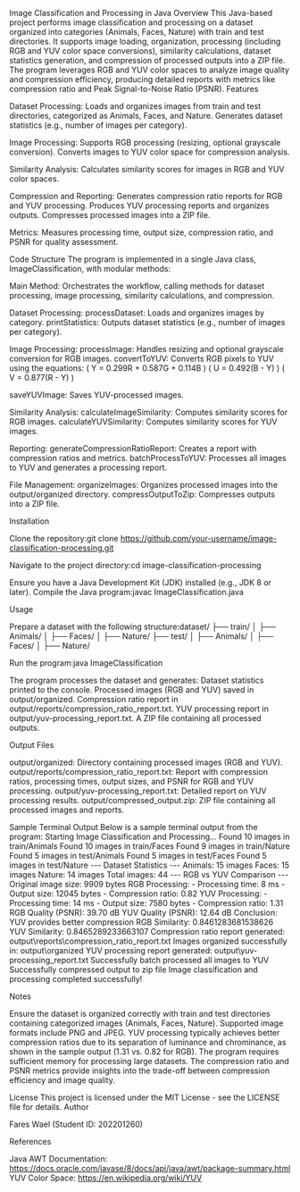 Image Classification and Processing in Java
Overview
This Java-based project performs image classification and processing on a dataset organized into categories (Animals, Faces, Nature) with train and test directories. It supports image loading, organization, processing (including RGB and YUV color space conversions), similarity calculations, dataset statistics generation, and compression of processed outputs into a ZIP file. The program leverages RGB and YUV color spaces to analyze image quality and compression efficiency, producing detailed reports with metrics like compression ratio and Peak Signal-to-Noise Ratio (PSNR).
Features

Dataset Processing:
Loads and organizes images from train and test directories, categorized as Animals, Faces, and Nature.
Generates dataset statistics (e.g., number of images per category).


Image Processing:
Supports RGB processing (resizing, optional grayscale conversion).
Converts images to YUV color space for compression analysis.


Similarity Analysis:
Calculates similarity scores for images in RGB and YUV color spaces.


Compression and Reporting:
Generates compression ratio reports for RGB and YUV processing.
Produces YUV processing reports and organizes outputs.
Compresses processed images into a ZIP file.


Metrics:
Measures processing time, output size, compression ratio, and PSNR for quality assessment.



Code Structure
The program is implemented in a single Java class, ImageClassification, with modular methods:

Main Method:
Orchestrates the workflow, calling methods for dataset processing, image processing, similarity calculations, and compression.


Dataset Processing:
processDataset: Loads and organizes images by category.
printStatistics: Outputs dataset statistics (e.g., number of images per category).


Image Processing:
processImage: Handles resizing and optional grayscale conversion for RGB images.
convertToYUV: Converts RGB pixels to YUV using the equations:
( Y = 0.299R + 0.587G + 0.114B )
( U = 0.492(B - Y) )
( V = 0.877(R - Y) )


saveYUVImage: Saves YUV-processed images.


Similarity Analysis:
calculateImageSimilarity: Computes similarity scores for RGB images.
calculateYUVSimilarity: Computes similarity scores for YUV images.


Reporting:
generateCompressionRatioReport: Creates a report with compression ratios and metrics.
batchProcessToYUV: Processes all images to YUV and generates a processing report.


File Management:
organizeImages: Organizes processed images into the output/organized directory.
compressOutputToZip: Compresses outputs into a ZIP file.



Installation

Clone the repository:git clone https://github.com/your-username/image-classification-processing.git


Navigate to the project directory:cd image-classification-processing


Ensure you have a Java Development Kit (JDK) installed (e.g., JDK 8 or later).
Compile the Java program:javac ImageClassification.java



Usage

Prepare a dataset with the following structure:dataset/
├── train/
│   ├── Animals/
│   ├── Faces/
│   ├── Nature/
├── test/
│   ├── Animals/
│   ├── Faces/
│   ├── Nature/


Run the program:java ImageClassification


The program processes the dataset and generates:
Dataset statistics printed to the console.
Processed images (RGB and YUV) saved in output/organized.
Compression ratio report in output/reports/compression_ratio_report.txt.
YUV processing report in output/yuv-processing_report.txt.
A ZIP file containing all processed outputs.



Output Files

output/organized: Directory containing processed images (RGB and YUV).
output/reports/compression_ratio_report.txt: Report with compression ratios, processing times, output sizes, and PSNR for RGB and YUV processing.
output/yuv-processing_report.txt: Detailed report on YUV processing results.
output/compressed_output.zip: ZIP file containing all processed images and reports.

Sample Terminal Output
Below is a sample terminal output from the program:
Starting Image Classification and Processing...
Found 10 images in train/Animals
Found 10 images in train/Faces
Found 9 images in train/Nature
Found 5 images in test/Animals
Found 5 images in test/Faces
Found 5 images in test/Nature
--- Dataset Statistics ---
Animals: 15 images
Faces: 15 images
Nature: 14 images
Total images: 44
--- RGB vs YUV Comparison ---
Original image size: 9909 bytes
RGB Processing:
    - Processing time: 8 ms
    - Output size: 12045 bytes
    - Compression ratio: 0.82
YUV Processing:
    - Processing time: 14 ms
    - Output size: 7580 bytes
    - Compression ratio: 1.31
RGB Quality (PSNR): 39.70 dB
YUV Quality (PSNR): 12.64 dB
Conclusion: YUV provides better compression
RGB Similarity: 0.8461283681538626
YUV Similarity: 0.8465289233663107
Compression ratio report generated: output\reports\compression_ratio_report.txt
Images organized successfully in: output\organized
YUV processing report generated: output\yuv-processing_report.txt
Successfully batch processed all images to YUV
Successfully compressed output to zip file
Image classification and processing completed successfully!

Notes

Ensure the dataset is organized correctly with train and test directories containing categorized images (Animals, Faces, Nature).
Supported image formats include PNG and JPEG.
YUV processing typically achieves better compression ratios due to its separation of luminance and chrominance, as shown in the sample output (1.31 vs. 0.82 for RGB).
The program requires sufficient memory for processing large datasets.
The compression ratio and PSNR metrics provide insights into the trade-off between compression efficiency and image quality.

License
This project is licensed under the MIT License - see the LICENSE file for details.
Author

Fares Wael (Student ID: 202201260)

References

Java AWT Documentation: https://docs.oracle.com/javase/8/docs/api/java/awt/package-summary.html
YUV Color Space: https://en.wikipedia.org/wiki/YUV
